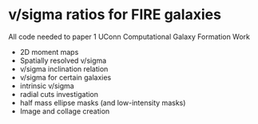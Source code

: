 # v/sigma ratios for FIRE galaxies
All code needed to paper 1
UConn Computational Galaxy Formation Work
- 2D moment maps
- Spatially resolved v/sigma
- v/sigma inclination relation
- v/sigma for certain galaxies
- intrinsic v/sigma
- radial cuts investigation
- half mass ellipse masks (and low-intensity masks)
- Image and collage creation
